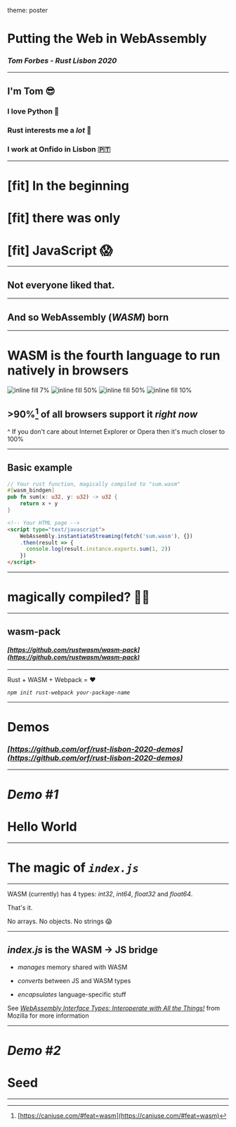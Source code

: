 theme: poster

# Putting the Web in WebAssembly

### *Tom Forbes - Rust Lisbon 2020*

---

## I'm Tom 😎

### I love Python 🐍

### Rust interests me a *lot* 🦀

### I work at Onfido in Lisbon️ 🇵🇹

---

# [fit] In the beginning

# [fit] there was only

# [fit] JavaScript 😱

--- 

## Not everyone liked that.

---

## And so WebAssembly (*WASM*) born

---

# WASM is the fourth language to run natively in browsers

![inline fill 7%](./images/html.png) ![inline fill 50%](./images/css.jpg) ![inline fill 50%](./images/js.png) ![inline fill 10%](./images/wasm.png)

## >90%[^1] of all browsers support it *right now*

[^1]: [https://caniuse.com/#feat=wasm](https://caniuse.com/#feat=wasm)

^ If you don't care about Internet Explorer or Opera then it's much closer to 100%

---

## Basic example

```rust
// Your rust function, magically compiled to "sum.wasm"
#[wasm_bindgen]
pub fn sum(x: u32, y: u32) -> u32 {
    return x + y
}
```

```html
<!-- Your HTML page -->
<script type="text/javascript">
    WebAssembly.instantiateStreaming(fetch('sum.wasm'), {})
    .then(result => {
      console.log(result.instance.exports.sum(1, 2))
    })
</script>
```

---

# magically compiled? 🧙‍♀️

---

## wasm-pack

#### *[https://github.com/rustwasm/wasm-pack](https://github.com/rustwasm/wasm-pack)*

---

Rust + WASM + Webpack = ❤️

*`npm init rust-webpack your-package-name`*

---

# Demos

### *[https://github.com/orf/rust-lisbon-2020-demos](https://github.com/orf/rust-lisbon-2020-demos)*

---

# *Demo #1*

# Hello World

---

# The magic of *`index.js`*

---

WASM (currently) has 4 types: *int32*, *int64*, *float32* and *float64*.

That's it.

No arrays. No objects. No strings 😱

---

## *index.js* is the WASM -> JS bridge

* *manages* memory shared with WASM

* *converts* between JS and WASM types

* *encapsulates* language-specific stuff


See *[WebAssembly Interface Types: Interoperate with All the Things!](https://hacks.mozilla.org/2019/08/webassembly-interface-types/)*
from Mozilla for more information

---

# *Demo #2*

# Seed

---

 
